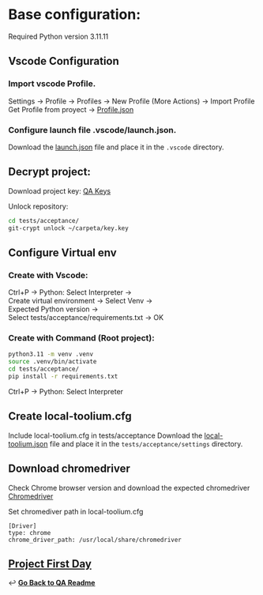 # Base configuration:

Required Python version 3.11.11
   
## Vscode Configuration
### Import vscode Profile.
Settings -> Profile -> Profiles -> New Profile (More Actions) -> Import Profile
Get Profile from proyect -> [Profile.json](./utils/Projects.code-profile)

### Configure launch file .vscode/launch.json.
   Download the [launch.json](./utils/launch.json) file and place it in the `.vscode` directory.

## Decrypt project:
Download project key: [QA Keys](https://confluence.tid.es/pages/viewpage.action?spaceKey=CTO&title=%5BLA-QA%5D+Tools)

Unlock repository:
```bash
cd tests/acceptance/
git-crypt unlock ~/carpeta/key.key
```

## Configure Virtual env
### Create with Vscode:
Ctrl+P -> Python: Select Interpreter -> <br>
Create virtual environment -> Select Venv -> <br>
Expected Python version -> <br>
Select tests/acceptance/requirements.txt -> OK

### Create with Command (Root project):
```bash
python3.11 -m venv .venv
source .venv/bin/activate
cd tests/acceptance/
pip install -r requirements.txt
```
Ctrl+P -> Python: Select Interpreter


## Create local-toolium.cfg
Include local-toolium.cfg in tests/acceptance
Download the [local-toolium.json](./utils/template-local-toolium.cfg) file and place it in the `tests/acceptance/settings` directory.

## Download chromedriver
Check Chrome browser version and download the expected chromedriver <br>
[Chromedriver](https://googlechromelabs.github.io/chrome-for-testing/) <br>

Set chromediver path in local-toolium.cfg
```
[Driver]
type: chrome
chrome_driver_path: /usr/local/share/chromedriver
```

## [Project First Day](./project-first-day.md#project-first-day)

↩️ **[Go Back to QA Readme](../README.md)**